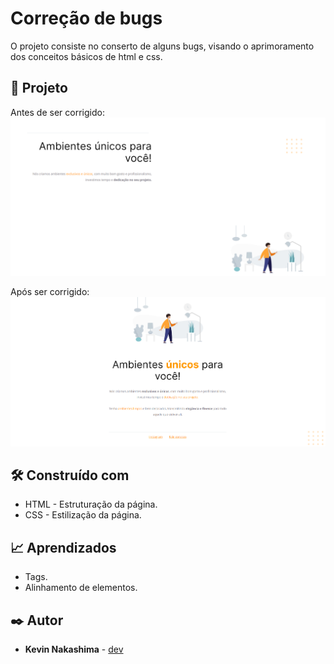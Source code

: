 # Correção de bugs

O projeto consiste no conserto de alguns bugs, visando o aprimoramento dos conceitos básicos de html e css.

## 📝 Projeto

Antes de ser corrigido:
![Image](https://github.com/Kryonn/assets/blob/main/image.png)

Após ser corrigido:
![Image](https://github.com/Kryonn/assets/blob/main/image2.png)

## 🛠️ Construído com

* HTML - Estruturação da página.
* CSS - Estilização da página.

## 📈 Aprendizados

* Tags.
* Alinhamento de elementos.

## ✒️ Autor

* **Kevin Nakashima** - [dev](https://github.com/Kryonn)




